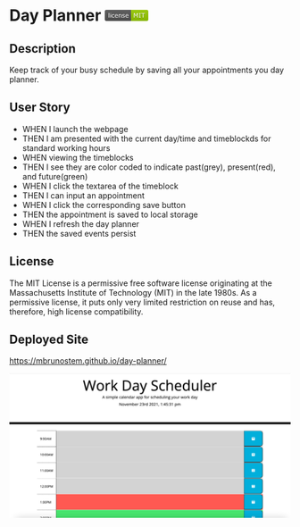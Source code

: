 # Day Planner ![License](./assets/images/LicenseMIT.png)

## Description
Keep track of your busy schedule by saving all your appointments you day planner.

## User Story
- WHEN I launch the webpage
- THEN I am presented with the current day/time and timeblockds for standard working hours
- WHEN viewing the timeblocks
- THEN I see they are color coded to indicate past(grey), present(red), and future(green)
- WHEN I click the textarea of the timeblock
- THEN I can input an appointment
- WHEN I click the corresponding save button
- THEN the appointment is saved to local storage
- WHEN I refresh the day planner
- THEN the saved events persist

## License
The MIT License is a permissive free software license originating at the Massachusetts Institute of Technology (MIT) in the late 1980s. As a permissive license, it puts only very limited restriction on reuse and has, therefore, high license compatibility.

## Deployed Site
https://mbrunostem.github.io/day-planner/

![Deployed site landing page](./assets/images/landing-page.png)